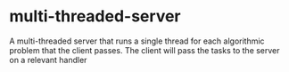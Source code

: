 # multi-threaded-server
A multi-threaded server that runs a single thread for each algorithmic problem that the client passes. The client will pass the tasks to the server on a relevant handler
